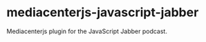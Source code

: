 mediacenterjs-javascript-jabber
===============================

Mediacenterjs plugin for the JavaScript Jabber podcast.
